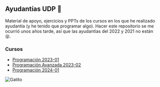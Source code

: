 ## Ayudantías UDP 📖

Material de apoyo, ejercicios y PPTs de los cursos en los que he realizado ayudantía (y he tenido que programar algo). Hacer este repositorio se me ocurrió unos años tarde, así que las ayudantías del 2022 y 2021 no están 😝.

### Cursos

* [Programación 2023-01](programacion-2023/)
* [Programación Avanzada 2023-02](avanzada-2023/)
* [Programación 2024-01](programacion-2024/)

![Gatito](img/gatito.png)